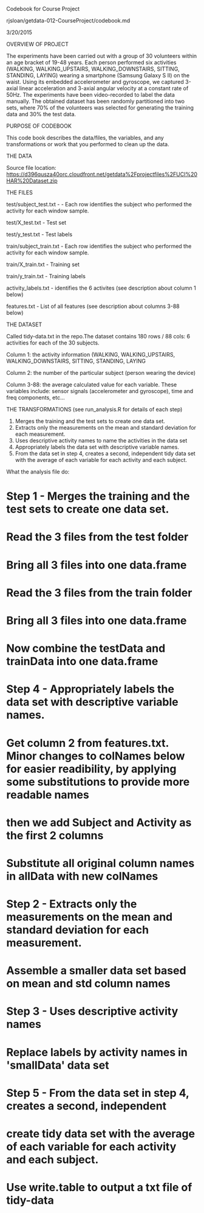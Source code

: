 Codebook for Course Project

rjsloan/getdata-012-CourseProject/codebook.md

3/20/2015




OVERVIEW OF PROJECT

The experiments have been carried out with a group of 30 volunteers within an age bracket of 19-48 years. Each person performed six activities (WALKING, WALKING_UPSTAIRS, WALKING_DOWNSTAIRS, SITTING, STANDING, LAYING) wearing a smartphone (Samsung Galaxy S II) on the waist. Using its embedded accelerometer and gyroscope, we captured 3-axial linear acceleration and 3-axial angular velocity at a constant rate of 50Hz. The experiments have been video-recorded to label the data manually. The obtained dataset has been randomly partitioned into two sets, where 70% of the volunteers was selected for generating the training data and 30% the test data.


PURPOSE OF CODEBOOK

This code book describes the data/files, the variables, and any transformations or work that you performed to clean up the data.


THE DATA

Source file location: https://d396qusza40orc.cloudfront.net/getdata%2Fprojectfiles%2FUCI%20HAR%20Dataset.zip


THE FILES

test/subject_test.txt - - Each row identifies the subject who performed the activity for each window sample.

test/X_test.txt - Test set

test/y_test.txt - Test labels

train/subject_train.txt - Each row identifies the subject who performed the activity for each window sample.

train/X_train.txt - Training set

train/y_train.txt - Training labels

activity_labels.txt - identifies the 6 activites (see description about column 1 below)

features.txt - List of all features (see description about columns 3-88 below) 



THE DATASET

Called tidy-data.txt in the repo.The dataset contains 180 rows / 88 cols: 6 activities for each of the 30 subjects.


Column 1: the activity information (WALKING, WALKING_UPSTAIRS, WALKING_DOWNSTAIRS, SITTING, STANDING, LAYING

Column 2: the number of the particular subject (person wearing the device)

Column 3-88: the average calculated value for each variable. These variables include:
sensor signals (accelerometer and gyroscope), time and freq components, etc...


THE TRANSFORMATIONS (see run_analysis.R for details of each step)

1. Merges the training and the test sets to create one data set.
2. Extracts only the measurements on the mean and standard deviation for each measurement. 
3. Uses descriptive activity names to name the activities in the data set
4. Appropriately labels the data set with descriptive variable names. 
5. From the data set in step 4, creates a second, independent tidy data set with the average of each variable for each activity and each subject.

 

What the analysis file do:
# Step 1 - Merges the training and the test sets to create one data set.
# Read the 3 files from the test folder
# Bring all 3 files into one data.frame
# Read the 3 files from the train folder
# Bring all 3 files into one data.frame
# Now combine the testData and trainData into one data.frame

# Step 4 - Appropriately labels the data set with descriptive variable names.
# Get column 2 from features.txt.  Minor changes to colNames below for easier readibility, by applying some substitutions to provide more readable names

# then we add Subject and Activity as the first 2 columns
# Substitute all original column names in allData with new colNames

# Step 2 - Extracts only the measurements on the mean and standard deviation for each measurement. 
# Assemble a smaller data set based on mean and std column names

# Step 3 - Uses descriptive activity names
# Replace labels by activity names in 'smallData' data set

# Step 5 - From the data set in step 4, creates a second, independent
# create tidy data set with the average of each variable for each activity and each subject.
# Use write.table to output a txt file of tidy-data

 
  

